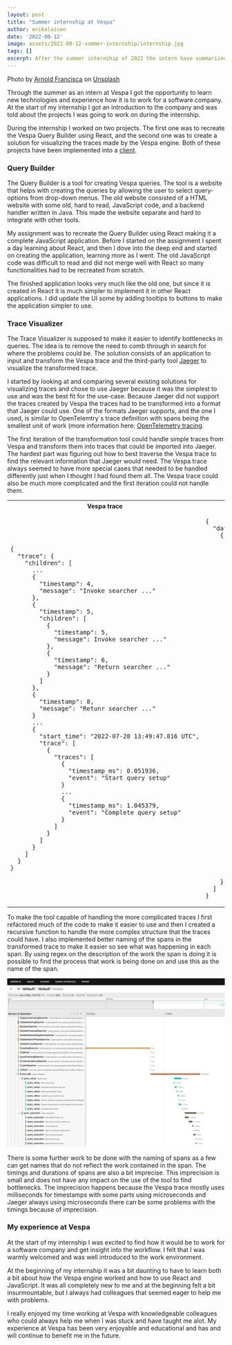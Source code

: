 ```yaml
---
layout: post
title: "Summer internship at Vespa"
author: enikolaisen
date: '2022-08-12'
image: assets/2022-08-12-summer-internship/internship.jpg
tags: []
excerpt: After the summer internship of 2022 the intern have summarized what he has done and his experience at Vespa
---
```

<p class="image-credit">
Photo by <a href="https://unsplash.com/@clark_fransa">Arnold Francisca</a> on <a href="https://unsplash.com/photos/f77Bh3inUpE">Unsplash</a></p>

Through the summer as an intern at Vespa I got the opportunity to learn new technologies and  experience how it is to work for a software company. At the start of my internship I got an introduction to the company and was told about the projects I was going to work on during the internship.

During the internship I	 worked on two projects. The first one was to recreate the Vespa Query Builder using React, and the second one was to create a solution for visualizing the traces made by the Vespa engine. Both of these projects have been implemented into a [client](https://github.com/vespa-engine/vespa/tree/master/client/js/app).

### Query Builder

The Query Builder is a tool for creating Vespa queries. The tool is a website that helps with creating the queries by allowing the user to select query-options from drop-down menus. The old website consisted of a HTML website with some old, hard to read, JavaScript code, and a backend handler written in Java. This made the website separate and hard to integrate with other tools. 

My assignment was to recreate the Query Builder using React making it a complete JavaScript application. Before I started on the assignment I spent a day learning about React, and then I dove into the deep end and started on creating the application, learning more as I went. The old JavaScript code was difficult to read and did not merge well with React so many functionalities had to be recreated from scratch.

The finished application looks very much like the old one, but since it is created in React it is much simpler to implement it in other React applications. I did update the UI some by adding tooltips to buttons to make the application simpler to use.

### Trace Visualizer

The Trace Visualizer is supposed to make it easier to identify bottlenecks in queries. The idea is to remove the need to comb through in search for where the problems could be. The solution consists of an application to input and transform the Vespa trace and the third-party tool [Jaeger](https://www.jaegertracing.io/) to visualize the transformed trace.

I started by looking at and comparing several existing solutions for visualizing traces and chose to use Jaeger because it was the simplest to use and was the best fit for the use-case. Because Jaeger did not support the traces created by Vespa the traces had to be transformed into a format that Jaeger could use. One of the formats Jaeger supports, and the one I used, is similar to OpenTelemtry´s trace definition with spans being the smallest unit of work (more information here: [OpenTelemetry tracing](https://opentelemetry.io/docs/concepts/signals/traces/).

The first iteration of the transformation tool could handle simple traces from Vespa and transform them into traces that could be imported into Jaeger. The hardest part was figuring out how to best traverse the Vespa trace to find the relevant information that Jaeger would need. The Vespa trace always seemed to have more special cases that needed to be handled differently just when I thought I had found them all. The Vespa trace could also be much more complicated and the first iteration could not handle them.

<table>
<tr>
<th>Vespa trace</th>
<th>Transformed trace</th>
</tr>
<td>
<pre>
{
  "trace": {
    "children": [
      ...
      {
        "timestamp": 4,
        "message": "Invoke searcher ..."
      },
      {
        "timestamp": 5,
        "children": [
          {
            "timestamp": 5,
            "message": Invoke searcher ..."
          },
          {
            "timestamp": 6,
            "message": "Return searcher ..."
          }
        ]
      },
      {
        "timestamp": 8,
        "message": "Retunr searcher ..."
      }
      ...
      {
        "start_time": "2022-07-28 13:49:47.816 UTC",
        "trace": [
          {
            "traces": [
              {
                "timestamp_ms": 0.051936,
                "event": "Start query setup"
              }
              ...
              {
                "timestamp_ms": 1.045379,
                "event": "Complete query setup"
              }
            ]
          }
        ]
      }
    ]
  }
}
</td>
<td>
<pre>
{
  "data": [
    {
      "traceID": "db187cb870b90c0ad8cc235fed504c16",
      "spans": [
        {
          "traceID": "db187cb870b90c0ad8cc235fed504c16",
          "spanID": "8182dc73c8bd68ed",
          "operationName": "default",
          "references": [],
          "startTime": 1656923873159000,
          "duration": 2000,
          "tags": [],
          "logs": [],
          "processID": "p0"
        },
        {
          "traceID": "db187cb870b90c0ad8cc235fed504c16",
          "spanID": "52bc94897ad844b6",
          "operationName": "Invoke searcher ...",
          "references": [
            {
              "refType": "CHILD_OF",
              "traceID": "db187cb870b90c0ad8cc235fed504c16",
              "spanID": "8182dc73c8bd68ed"
            }
          ],
          "startTime": 1656923873159000,
          "duration": 1,
          "tags": [],
          "logs": [],
          "processID": "p1"
        },
        ...
        {
          "traceID": "db187cb870b90c0ad8cc235fed504c16",
          "spanID": "d94b2b388d92864d",
          "operationName": "Return searcher ...",
          "references": [
            {
              "refType": "CHILD_OF",
              "traceID": "db187cb870b90c0ad8cc235fed504c16",
              "spanID": "d671eeb306d4784b"
            }
          ],
          "startTime": 1656923873159000,
          "duration": 100,
          "tags": [],
          "logs": [],
          "processID": "p7"
        }
      ]
    }
  ]
}
</pre>
</td>
</table>

To make the tool capable of handling the more complicated traces I first refactored much of the code to make it easier to use and then I created a recursive function to handle the more complex structure that the traces could have. I also implemented better naming of the spans in the transformed trace to make it easier so see what was happening in each span. By using regex on the description of the work the span is doing it is possible to find the process that work is being done on and use this as the name of the span.

![Jaeger UI](/assets/2022-08-12-summer-internship/JaegerUI.png)

There is some further work to be done with the naming of spans as a few can get names that do not reflect the work contained in the span. The timings and durations of spans are also a bit imprecise. This imprecision is small and does not have any impact on the use of the tool to find bottlenecks. The imprecision happens because the Vespa trace mostly uses milliseconds for timestamps with some parts using microseconds and Jaeger always using microseconds there can be some problems with the timings because of imprecision.

### My experience at Vespa

At the start of my internship I was excited to find how it would be to work for a software company and get insight into the workflow. I felt that I was warmly welcomed and was well introduced to the work environment.

At the beginning of my internship it was a bit daunting to have to learn both a bit about how the Vespa engine worked and how to use React and JavaScript. It was all completely new to me and at the beginning felt a bit insurmountable, but I always had colleagues that seemed eager to help me with problems.

I really enjoyed my time working at Vespa with knowledgeable colleagues who could always help me when I was stuck and have taught me alot. My experience at Vespa has been very enjoyable and educational and has and will continue to benefit me in the future.
